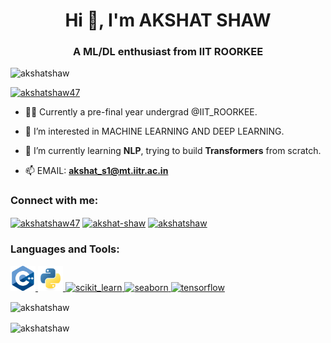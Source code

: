 <h1 align="center">Hi 👋, I'm AKSHAT SHAW</h1>
<h3 align="center">A ML/DL enthusiast from IIT ROORKEE</h3>

<p align="left"> <img src="https://komarev.com/ghpvc/?username=akshatshaw&label=Profile%20views&color=0e75b6&style=flat" alt="akshatshaw" /> </p>

<p align="left"> <a href="https://twitter.com/akshatshaw47" target="blank"><img src="https://img.shields.io/twitter/follow/akshatshaw47?logo=twitter&style=for-the-badge" alt="akshatshaw47" /></a> </p>

- 🧑‍🎓 Currently a pre-final year undergrad @IIT_ROORKEE.

- 👀 I’m interested in MACHINE LEARNING AND DEEP LEARNING.

- 🌱 I’m currently learning **NLP**, trying to build **Transformers** from scratch.

- 📫 EMAIL: **akshat_s1@mt.iitr.ac.in**

<h3 align="left">Connect with me:</h3>
<p align="left">
<a href="https://twitter.com/akshatshaw47" target="blank"><img align="center" src="https://raw.githubusercontent.com/rahuldkjain/github-profile-readme-generator/master/src/images/icons/Social/twitter.svg" alt="akshatshaw47" height="30" width="40" /></a>
<a href="https://linkedin.com/in/akshat-shaw" target="blank"><img align="center" src="https://raw.githubusercontent.com/rahuldkjain/github-profile-readme-generator/master/src/images/icons/Social/linked-in-alt.svg" alt="akshat-shaw" height="30" width="40" /></a>
<a href="https://www.leetcode.com/akshatshaw" target="blank"><img align="center" src="https://raw.githubusercontent.com/rahuldkjain/github-profile-readme-generator/master/src/images/icons/Social/leet-code.svg" alt="akshatshaw" height="30" width="40" /></a>
</p>

<h3 align="left">Languages and Tools:</h3>
<p align="left"> <a href="https://www.w3schools.com/cpp/" target="_blank" rel="noreferrer"> <img src="https://raw.githubusercontent.com/devicons/devicon/master/icons/cplusplus/cplusplus-original.svg" alt="cplusplus" width="40" height="40"/> </a> <a href="https://www.python.org" target="_blank" rel="noreferrer"> <img src="https://raw.githubusercontent.com/devicons/devicon/master/icons/python/python-original.svg" alt="python" width="40" height="40"/> </a> <a href="https://scikit-learn.org/" target="_blank" rel="noreferrer"> <img src="https://upload.wikimedia.org/wikipedia/commons/0/05/Scikit_learn_logo_small.svg" alt="scikit_learn" width="40" height="40"/> </a> <a href="https://seaborn.pydata.org/" target="_blank" rel="noreferrer"> <img src="https://seaborn.pydata.org/_images/logo-mark-lightbg.svg" alt="seaborn" width="40" height="40"/> </a> <a href="https://www.tensorflow.org" target="_blank" rel="noreferrer"> <img src="https://www.vectorlogo.zone/logos/tensorflow/tensorflow-icon.svg" alt="tensorflow" width="40" height="40"/> </a> </p>

<p><img align="center" src="https://github-readme-stats.vercel.app/api/top-langs?username=akshatshaw&show_icons=true&locale=en&layout=compact" alt="akshatshaw" /></p>

<p><img align="center" src="https://github-readme-streak-stats.herokuapp.com/?user=akshatshaw&" alt="akshatshaw" /></p>
